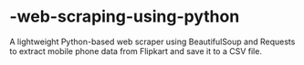 # -web-scraping-using-python
A lightweight Python-based web scraper using BeautifulSoup and Requests to extract mobile phone data from Flipkart and save it to a CSV file.
